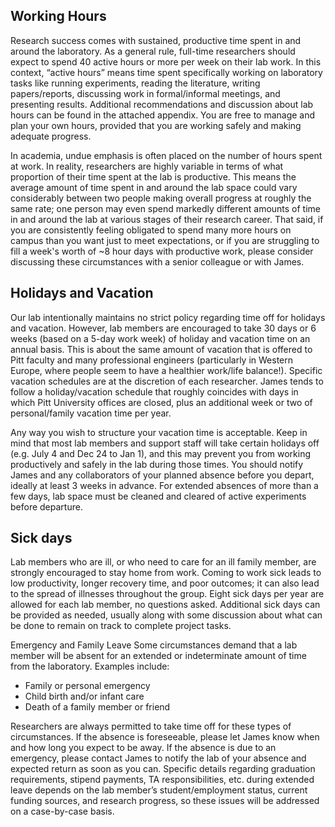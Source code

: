 ## Working Hours 

Research success comes with sustained, productive time spent in and around the laboratory. As a general rule, full-time researchers should expect to spend 40 active hours or more per week on their lab work. In this context, “active hours” means time spent specifically working on laboratory tasks like running experiments, reading the literature, writing papers/reports, discussing work in formal/informal meetings, and presenting results. Additional recommendations and discussion about lab hours can be found in the attached appendix. You are free to manage and plan your own hours, provided that you are working safely and making adequate progress. 

In academia, undue emphasis is often placed on the number of hours spent at work. In reality, researchers are highly variable in terms of what proportion of their time spent at the lab is productive. This means the average amount of time spent in and around the lab space could vary considerably between two people making overall progress at roughly the same rate; one person may even spend markedly different amounts of time in and around the lab at various stages of their research career. That said, if you are consistently feeling obligated to spend many more hours on campus than you want just to meet expectations, or if you are struggling to fill a week's worth of ~8 hour days with productive work, please consider discussing these circumstances with a senior colleague or with James. 

## Holidays and Vacation 

Our lab intentionally maintains no strict policy regarding time off for holidays and vacation. However, lab members are encouraged to take 30 days or 6 weeks (based on a 5-day work week) of holiday and vacation time on an annual basis. This is about the same amount of vacation that is offered to Pitt faculty and many professional engineers (particularly in Western Europe, where people seem to have a healthier work/life balance!). Specific vacation schedules are at the discretion of each researcher. James tends to follow a holiday/vacation schedule that roughly coincides with days in which Pitt University offices are closed, plus an additional week or two of personal/family vacation time per year.

Any way you wish to structure your vacation time is acceptable. Keep in mind that most lab members and support staff will take certain holidays off (e.g. July 4 and Dec 24 to Jan 1), and this may prevent you from working productively and safely in the lab during those times. You should notify James and any collaborators of your planned absence before you depart, ideally at least 3 weeks in advance. For extended absences of more than a few days, lab space must be cleaned and cleared of active experiments before departure. 

## Sick days 

Lab members who are ill, or who need to care for an ill family member, are strongly encouraged to stay home from work. Coming to work sick leads to low productivity, longer recovery time, and poor outcomes; it can also lead to the spread of illnesses throughout the group. Eight sick days per year are allowed for each lab member, no questions asked. Additional sick days can be provided as needed, usually along with some discussion about what can be done to remain on track to complete project tasks. 

Emergency and Family Leave 
Some circumstances demand that a lab member will be absent for an extended or indeterminate amount of time from the laboratory. Examples include: 

* Family or personal emergency
* Child birth and/or infant care
* Death of a family member or friend 

Researchers are always permitted to take time off for these types of circumstances. If the absence is foreseeable, please let James know when and how long you expect to be away. If the absence is due to an emergency, please contact James to notify the lab of your absence and expected return as soon as you can. Specific details regarding graduation requirements, stipend payments, TA responsibilities, etc. during extended leave depends on the lab member’s student/employment status, current funding sources, and research progress, so these issues will be addressed on a case-by-case basis. 
